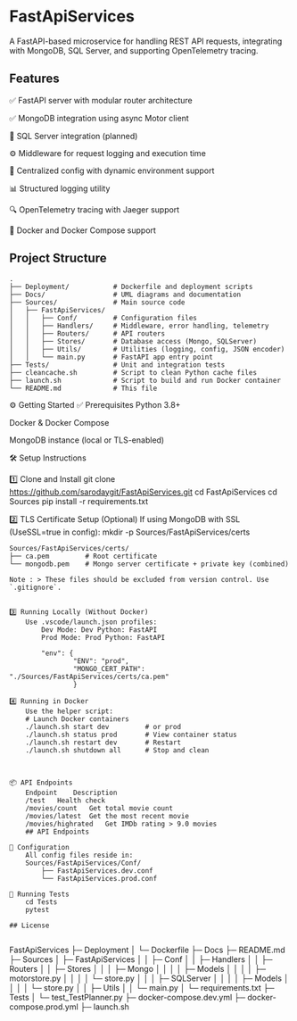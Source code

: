 # FastApiServices

A FastAPI-based microservice for handling REST API requests, integrating with MongoDB, SQL Server, and supporting OpenTelemetry tracing.

## Features

✅ FastAPI server with modular router architecture

✅ MongoDB integration using async Motor client

🚧 SQL Server integration (planned)

⚙️ Middleware for request logging and execution time

🧠 Centralized config with dynamic environment support

📊 Structured logging utility

🔍 OpenTelemetry tracing with Jaeger support

🐳 Docker and Docker Compose support

## Project Structure

```
.
├── Deployment/           # Dockerfile and deployment scripts
├── Docs/                 # UML diagrams and documentation
├── Sources/              # Main source code
│   ├── FastApiServices/
│   │   ├── Conf/         # Configuration files
│   │   ├── Handlers/     # Middleware, error handling, telemetry
│   │   ├── Routers/      # API routers
│   │   ├── Stores/       # Database access (Mongo, SQLServer)
│   │   ├── Utils/        # Utilities (logging, config, JSON encoder)
│   │   └── main.py       # FastAPI app entry point
├── Tests/                # Unit and integration tests
├── cleancache.sh         # Script to clean Python cache files
├── launch.sh             # Script to build and run Docker container
└── README.md             # This file
```


⚙️ Getting Started
✅ Prerequisites
Python 3.8+

Docker & Docker Compose

MongoDB instance (local or TLS-enabled)


🛠️ Setup Instructions

1️⃣ Clone and Install
    git clone https://github.com/sarodaygit/FastApiServices.git
    cd FastApiServices
    cd Sources
    pip install -r requirements.txt

2️⃣ TLS Certificate Setup (Optional)
    If using MongoDB with SSL (UseSSL=true in config):
    mkdir -p Sources/FastApiServices/certs

    Sources/FastApiServices/certs/
    ├── ca.pem         # Root certificate
    └── mongodb.pem    # Mongo server certificate + private key (combined)

    Note : > These files should be excluded from version control. Use `.gitignore`.
```

3️⃣ Running Locally (Without Docker)
    Use .vscode/launch.json profiles:
        Dev Mode: Dev Python: FastAPI
        Prod Mode: Prod Python: FastAPI

        "env": {
                "ENV": "prod",
                "MONGO_CERT_PATH": "./Sources/FastApiServices/certs/ca.pem"
                }

4️⃣ Running in Docker
    Use the helper script:
    # Launch Docker containers
    ./launch.sh start dev         # or prod
    ./launch.sh status prod       # View container status
    ./launch.sh restart dev       # Restart
    ./launch.sh shutdown all      # Stop and clean



📦 API Endpoints
    Endpoint	Description
    /test	Health check
    /movies/count	Get total movie count
    /movies/latest	Get the most recent movie
    /movies/highrated	Get IMDb rating > 9.0 movies
    ## API Endpoints

📌 Configuration
    All config files reside in:
    Sources/FastApiServices/Conf/
        ├── FastApiServices.dev.conf
        └── FastApiServices.prod.conf

🧪 Running Tests
    cd Tests
    pytest

## License


```
FastApiServices
├─ Deployment
│  └─ Dockerfile
├─ Docs
├─ README.md
├─ Sources
│  ├─ FastApiServices
│  │  ├─ Conf
│  │  ├─ Handlers
│  │  ├─ Routers
│  │  ├─ Stores
│  │  │  ├─ Mongo
│  │  │  │  ├─ Models
│  │  │  │  ├─ motorstore.py
│  │  │  │  └─ store.py
│  │  │  ├─ SQLServer
│  │  │  │  ├─ Models
│  │  │  │  └─ store.py
│  │  ├─ Utils
│  │  └─ main.py
│  └─ requirements.txt
├─ Tests
│  └─ test_TestPlanner.py
├─ docker-compose.dev.yml
├─ docker-compose.prod.yml
├─ launch.sh

```
